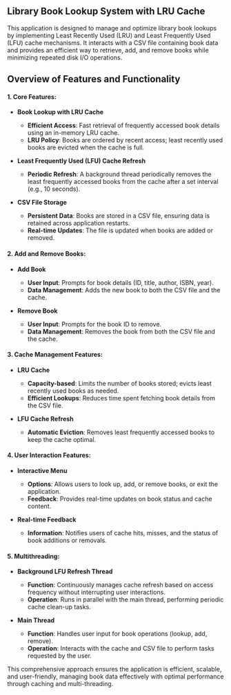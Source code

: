 ## **Library Book Lookup System with LRU Cache**

This application is designed to manage and optimize library book lookups by implementing Least Recently Used (LRU) and Least Frequently Used (LFU) cache mechanisms. It interacts with a CSV file containing book data and provides an efficient way to retrieve, add, and remove books while minimizing repeated disk I/O operations.

## **Overview of Features and Functionality**

#### **1. Core Features:**

- **Book Lookup with LRU Cache**
  - **Efficient Access**: Fast retrieval of frequently accessed book details using an in-memory LRU cache.
  - **LRU Policy**: Books are ordered by recent access; least recently used books are evicted when the cache is full.

- **Least Frequently Used (LFU) Cache Refresh**
  - **Periodic Refresh**: A background thread periodically removes the least frequently accessed books from the cache after a set interval (e.g., 10 seconds).

- **CSV File Storage**
  - **Persistent Data**: Books are stored in a CSV file, ensuring data is retained across application restarts.
  - **Real-time Updates**: The file is updated when books are added or removed.

#### **2. Add and Remove Books:**

- **Add Book**
  - **User Input**: Prompts for book details (ID, title, author, ISBN, year).
  - **Data Management**: Adds the new book to both the CSV file and the cache.

- **Remove Book**
  - **User Input**: Prompts for the book ID to remove.
  - **Data Management**: Removes the book from both the CSV file and the cache.

#### **3. Cache Management Features:**

- **LRU Cache**
  - **Capacity-based**: Limits the number of books stored; evicts least recently used books as needed.
  - **Efficient Lookups**: Reduces time spent fetching book details from the CSV file.

- **LFU Cache Refresh**
  - **Automatic Eviction**: Removes least frequently accessed books to keep the cache optimal.

#### **4. User Interaction Features:**

- **Interactive Menu**
  - **Options**: Allows users to look up, add, or remove books, or exit the application.
  - **Feedback**: Provides real-time updates on book status and cache content.

- **Real-time Feedback**
  - **Information**: Notifies users of cache hits, misses, and the status of book additions or removals.

#### **5. Multithreading:**

- **Background LFU Refresh Thread**
  - **Function**: Continuously manages cache refresh based on access frequency without interrupting user interactions.
  - **Operation**: Runs in parallel with the main thread, performing periodic cache clean-up tasks.

- **Main Thread**
  - **Function**: Handles user input for book operations (lookup, add, remove).
  - **Operation**: Interacts with the cache and CSV file to perform tasks requested by the user.

This comprehensive approach ensures the application is efficient, scalable, and user-friendly, managing book data effectively with optimal performance through caching and multi-threading.
